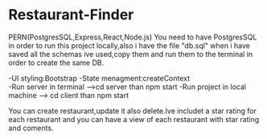 # Restaurant-Finder

PERN(PostgresSQL,Express,React,Node.js)
You need to have PostgresSQL in order to run this project locally,also i have the file "db.sql" when i have saved all the schemas ive used,copy them and run them to the terminal in order to create the same DB.

-UI styling:Bootstrap
-State menagment:createContext  
-Run server in terminal -->cd server than npm start
-Run project in local machine --> cd client than npm start


You can create restaurant,update it also delete.Ive includet a star rating for each restaurant and you can have a view of each restaurant with star rating and coments.

